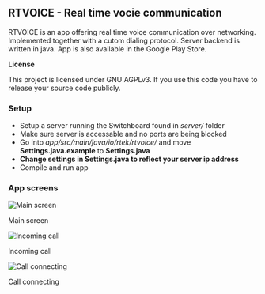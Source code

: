 ## RTVOICE - Real time vocie communication

RTVOICE is an app offering real time voice communication over networking. Implemented together with a cutom dialing protocol.
Server backend is written in java. App is also available in the Google Play Store.

**License**

This project is licensed under GNU AGPLv3. If you use this code you have to release your source code publicly. 

### Setup

* Setup a server running the Switchboard found in *server/* folder
* Make sure server is accessable and no ports are being blocked
* Go into *app/src/main/java/io/rtek/rtvoice/* and move **Settings.java.example** to **Settings.java**
* **Change settings in Settings.java to reflect your server ip address**
* Compile and run app

### App screens

![Main screen](https://github.com/rctl/rtvoice/raw/master/docs/main.png)

Main screen

![Incoming call](https://github.com/rctl/rtvoice/raw/master/docs/incoming.png)

Incoming call

![Call connecting](https://github.com/rctl/rtvoice/raw/master/docs/call.png)

Call connecting
